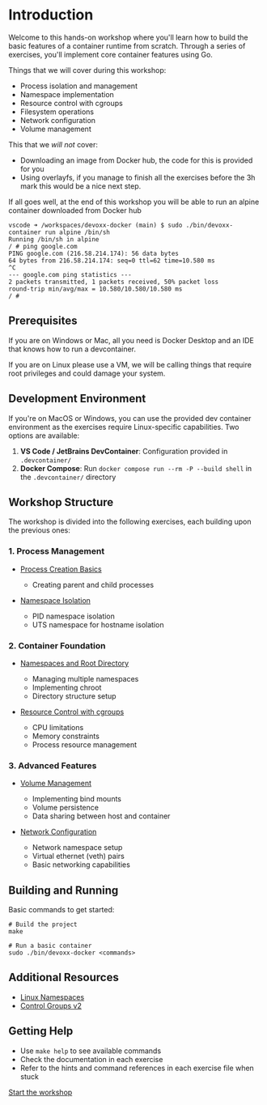 # Introduction

Welcome to this hands-on workshop where you'll learn how to build the basic
features of a container runtime from scratch. Through a series of exercises,
you'll implement core container features using Go.

Things that we will cover during this workshop:

- Process isolation and management
- Namespace implementation
- Resource control with cgroups
- Filesystem operations
- Network configuration
- Volume management

This that we _will not_ cover:

- Downloading an image from Docker hub, the code for this is provided for you
- Using overlayfs, if you manage to finish all the exercises before the 3h mark
  this would be a nice next step.

If all goes well, at the end of this workshop you will be able to run an alpine
container downloaded from Docker hub

```console
vscode ➜ /workspaces/devoxx-docker (main) $ sudo ./bin/devoxx-container run alpine /bin/sh
Running /bin/sh in alpine
/ # ping google.com
PING google.com (216.58.214.174): 56 data bytes
64 bytes from 216.58.214.174: seq=0 ttl=62 time=10.580 ms
^C
--- google.com ping statistics ---
2 packets transmitted, 1 packets received, 50% packet loss
round-trip min/avg/max = 10.580/10.580/10.580 ms
/ # 
```

## Prerequisites

If you are on Windows or Mac, all you need is Docker Desktop and an IDE that knows how to run a devcontainer. 

If you are on Linux please use a VM, we will be calling things that require root privileges and could damage your system.

## Development Environment

If you're on MacOS or Windows, you can use the provided dev container
environment as the exercises require Linux-specific capabilities. Two options
are available:

1. **VS Code / JetBrains DevContainer**: Configuration provided in
   `.devcontainer/`
2. **Docker Compose**: Run `docker compose run --rm -P --build shell` in the
   `.devcontainer/` directory

## Workshop Structure

The workshop is divided into the following exercises, each building upon the
previous ones:

### 1. Process Management

- [Process Creation Basics](02-process-creation.md)
  - Creating parent and child processes

- [Namespace Isolation](03-namespace-isolation.md)
  - PID namespace isolation
  - UTS namespace for hostname isolation

### 2. Container Foundation

- [Namespaces and Root Directory](04-namespaces-and-chroot.md)
  - Managing multiple namespaces
  - Implementing chroot
  - Directory structure setup

- [Resource Control with cgroups](05-cgroups.md)
  - CPU limitations
  - Memory constraints
  - Process resource management

### 3. Advanced Features

- [Volume Management](06-volumes.md)
  - Implementing bind mounts
  - Volume persistence
  - Data sharing between host and container

- [Network Configuration](07-network.md)
  - Network namespace setup
  - Virtual ethernet (veth) pairs
  - Basic networking capabilities

## Building and Running

Basic commands to get started:

```console
# Build the project
make

# Run a basic container
sudo ./bin/devoxx-docker <commands>
```

## Additional Resources

- [Linux Namespaces](https://man7.org/linux/man-pages/man7/namespaces.7.html)
- [Control Groups v2](https://www.kernel.org/doc/Documentation/cgroup-v2.txt)

## Getting Help

- Use `make help` to see available commands
- Check the documentation in each exercise
- Refer to the hints and command references in each exercise file when stuck

[Start the workshop](02-process-creation.md)
